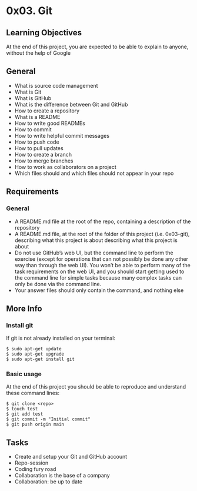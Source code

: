 # 0x03. Git

## Learning Objectives
At the end of this project, you are expected to be able to explain to anyone, without the help of Google

## General
* What is source code management
* What is Git
* What is GitHub
* What is the difference between Git and GitHub
* How to create a repository
* What is a README
* How to write good READMEs
* How to commit
* How to write helpful commit messages
* How to push code
* How to pull updates
* How to create a branch
* How to merge branches
* How to work as collaborators on a project
* Which files should and which files should not appear in your repo

## Requirements

### General

* A README.md file at the root of the repo, containing a description of the repository
* A README.md file, at the root of the folder of this project (i.e. 0x03-git), describing what this project is about describing what this project is about
* Do not use GitHub’s web UI, but the command line to perform the exercise (except for operations that can not possibly be done any other way than through the web UI). You won’t be able to perform many of the task requirements on the web UI, and you should start getting used to the command line for simple tasks because many complex tasks can only be done via the command line.
* Your answer files should only contain the command, and nothing else

## More Info

### Install git
If git is not already installed on your terminal:

```
$ sudo apt-get update
$ sudo apt-get upgrade
$ sudo apt-get install git
```

### Basic usage
At the end of this project you should be able to reproduce and understand these command lines:
```
$ git clone <repo>
$ touch test
$ git add test
$ git commit -m "Initial commit"
$ git push origin main
```

## Tasks
* Create and setup your Git and GitHub account
* Repo-session
* Coding fury road
* Collaboration is the base of a company
* Collaboration: be up to date

